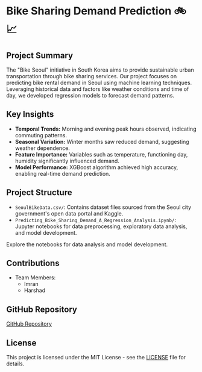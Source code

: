 # Bike Sharing Demand Prediction 🚲📈

## Project Summary

The "Bike Seoul" initiative in South Korea aims to provide sustainable urban transportation through bike sharing services. Our project focuses on predicting bike rental demand in Seoul using machine learning techniques. Leveraging historical data and factors like weather conditions and time of day, we developed regression models to forecast demand patterns.

## Key Insights

- **Temporal Trends:** Morning and evening peak hours observed, indicating commuting patterns.
- **Seasonal Variation:** Winter months saw reduced demand, suggesting weather dependence.
- **Feature Importance:** Variables such as temperature, functioning day, humidity significantly influenced demand.
- **Model Performance:** XGBoost algorithm achieved high accuracy, enabling real-time demand prediction.

## Project Structure

- `SeoulBikeData.csv/`: Contains dataset files sourced from the Seoul city government's open data portal and Kaggle.
- `Predicting_Bike_Sharing_Demand_A_Regression_Analysis.ipynb/`: Jupyter notebooks for data preprocessing, exploratory data analysis, and model development.




 Explore the notebooks for data analysis and model development.

## Contributions

- Team Members:
  - Imran
  - Harshad



## GitHub Repository

[GitHub Repository](https://github.com/Harshad1025/ShareBikeDemandPredictor)

## License

This project is licensed under the MIT License - see the [LICENSE](LICENSE) file for details.
